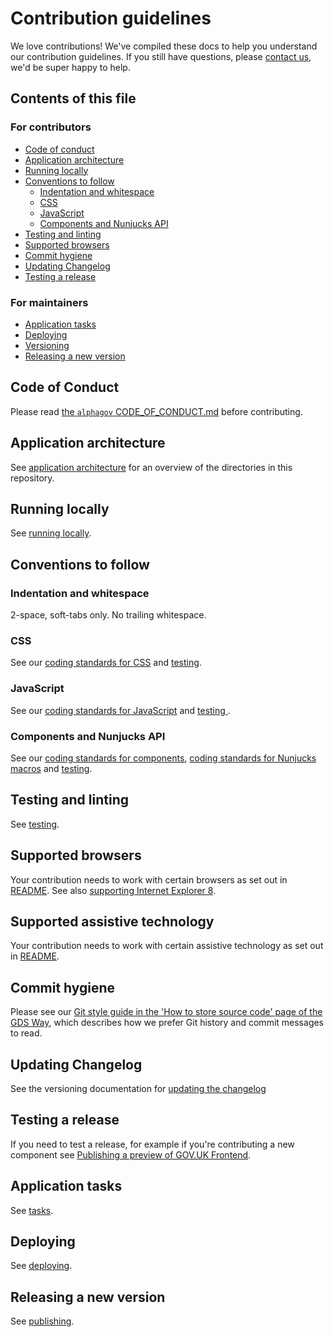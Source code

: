 # Contribution guidelines

We love contributions! We've compiled these docs to help you understand our contribution guidelines. If you still have questions, please [contact us](https://design-system.service.gov.uk/#support), we'd be super happy to help.

## Contents of this file

### For contributors

- [Code of conduct](#code-of-conduct)
- [Application architecture](#application-architecture)
- [Running locally](#running-locally)
- [Conventions to follow](#conventions-to-follow)
  - [Indentation and whitespace](#indentation-and-whitespace)
  - [CSS](#css)
  - [JavaScript](#javascript)
  - [Components and Nunjucks API](#components-and-nunjucks-api)
- [Testing and linting](#testing-and-linting)
- [Supported browsers](#supported-browsers)
- [Commit hygiene](#commit-hygiene)
- [Updating Changelog](#updating-changelog)
- [Testing a release](#testing-a-release)

### For maintainers

- [Application tasks](#running-application-tasks)
- [Deploying](#deploying)
- [Versioning](#versioning)
- [Releasing a new version](#releasing-a-new-version)

## Code of Conduct

Please read [the `alphagov` CODE_OF_CONDUCT.md](https://github.com/alphagov/.github/blob/main/CODE_OF_CONDUCT.md) before contributing.

## Application architecture

See [application architecture](/docs/contributing/application-architecture.md) for an overview of the directories in this repository.

## Running locally

See [running locally](/docs/contributing/running-locally.md).

## Conventions to follow

### Indentation and whitespace

2-space, soft-tabs only. No trailing whitespace.

### CSS

See our [coding standards for CSS](/docs/contributing/coding-standards/css.md) and [testing](/docs/contributing/testing.md).

### JavaScript

See our [coding standards for JavaScript](/docs/contributing/coding-standards/js.md) and [testing ](/docs/contributing/testing.md).

### Components and Nunjucks API

See our [coding standards for components](/docs/contributing/coding-standards/components.md), [coding standards for Nunjucks macros](/docs/contributing/coding-standards/nunjucks-api.md) and [testing](/docs/contributing/testing.md).

## Testing and linting

See [testing](/docs/contributing/testing.md).

## Supported browsers

Your contribution needs to work with certain browsers as set out in [README](README.md#browser-and-assistive-technology-support). See also [supporting Internet Explorer 8](https://frontend.design-system.service.gov.uk/supporting-ie8/).

## Supported assistive technology

Your contribution needs to work with certain assistive technology as set out in [README](README.md#browser-and-assistive-technology-support).

## Commit hygiene

Please see our [Git style guide in the 'How to store source code' page of the GDS Way](https://gds-way.cloudapps.digital/standards/source-code.html#commit-messages), which describes how we prefer Git history and commit messages to read.

## Updating Changelog

See the versioning documentation for [updating the changelog](/docs/contributing/versioning.md#updating-changelog)

## Testing a release

If you need to test a release, for example if you're contributing a new component see [Publishing a preview of GOV.UK Frontend](/docs/releasing/publishing-a-preview.md).

## Application tasks

See [tasks](/docs/contributing/tasks.md).

## Deploying

See [deploying](/docs/contributing/running-locally.md#deploying).

## Releasing a new version

See [publishing](/docs/releasing/publishing.md).
